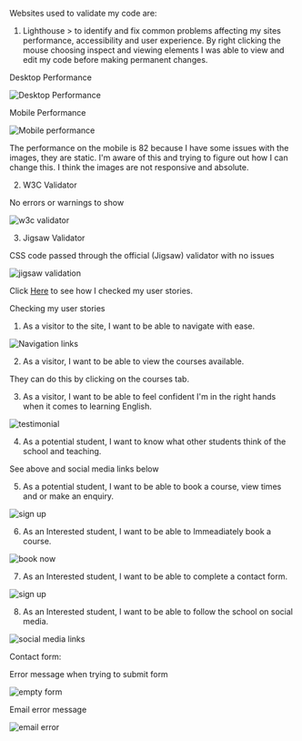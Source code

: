Websites used to validate my code are:

1. Lighthouse > to identify and fix common problems affecting my sites performance, accessibility and user experience. By right clicking the mouse choosing inspect and viewing elements I was able to view and edit my code before making permanent changes.  

Desktop Performance

![Desktop Performance](https://user-images.githubusercontent.com/80712910/119034293-1ef4c700-b9a6-11eb-84e7-bb4d1ad37833.PNG)

Mobile Performance

![Mobile performance](https://user-images.githubusercontent.com/80712910/119034873-cd007100-b9a6-11eb-8af8-7962cfbbbf98.PNG)

The performance on the mobile is 82 because I have some issues with the images, they are static. I'm aware of this and trying to figure out how I can change this. I think the images are not responsive and absolute. 

2. W3C Validator 

No errors or warnings to show

![w3c validator](https://user-images.githubusercontent.com/80712910/119045176-050db100-b9b3-11eb-9bfd-326b4dee9f1b.PNG)

3. Jigsaw Validator

CSS code passed through the official (Jigsaw) validator with no issues

![jigsaw validation](https://user-images.githubusercontent.com/80712910/119045836-df34dc00-b9b3-11eb-9430-f8728334f3b0.PNG)




Click [Here]() to see how I checked my user stories. 

Checking my user stories

1. As a visitor to the site, I want to be able to navigate with ease.

![Navigation links](https://user-images.githubusercontent.com/80712910/119036001-27e69800-b9a8-11eb-9226-25eacaaa07af.PNG)

2. As a visitor, I want to be able to view the courses available. 

They can do this by clicking on the courses tab.

3. As a visitor, I want to be able to feel confident I'm in the right hands when it comes to learning English.

![testimonial](https://user-images.githubusercontent.com/80712910/119036437-a5120d00-b9a8-11eb-855d-6f2b4d1db98f.PNG)

4. As a potential student, I want to know what other students think of the school and teaching. 

See above and social media links below

5. As a potential student, I want to be able to book a course, view times and or make an enquiry. 

![sign up](https://user-images.githubusercontent.com/80712910/119036696-f15d4d00-b9a8-11eb-8763-734acc80e1c2.PNG)


6. As an Interested student, I want to be able to Immeadiately book a course. 

![book now](https://user-images.githubusercontent.com/80712910/119036683-eaced580-b9a8-11eb-9ed2-c9b6dcdd2164.PNG)

7. As an Interested student, I want to be able to complete a contact form. 


![sign up](https://user-images.githubusercontent.com/80712910/119036696-f15d4d00-b9a8-11eb-8763-734acc80e1c2.PNG)

8. As an Interested student, I want to be able to follow the school on social media. 

![social media links](https://user-images.githubusercontent.com/80712910/119037048-6761b400-b9a9-11eb-98c1-fb63ba1e6f63.PNG)


Contact form:

Error message when trying to submit form

![empty form](https://user-images.githubusercontent.com/80712910/119037242-a132ba80-b9a9-11eb-99a3-bb29ac3e2aa1.PNG)

Email error message

![email error](https://user-images.githubusercontent.com/80712910/119037532-fec70700-b9a9-11eb-98cd-0c0fcb8fea18.PNG)
